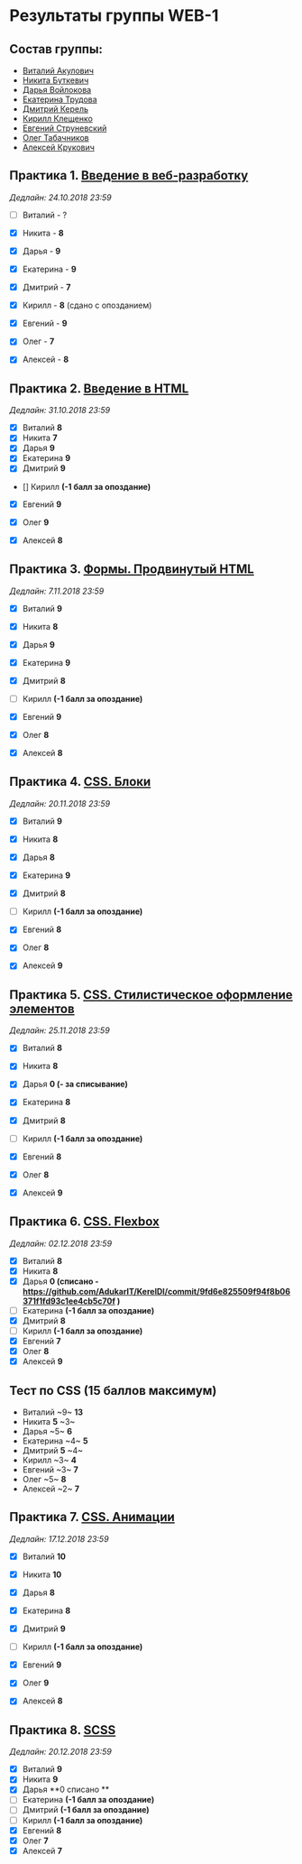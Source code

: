 # Результаты группы WEB-1

## Состав группы:

* [Виталий Акулович](https://github.com/AdukarIT/AkulovichVL)
* [Никита Буткевич](https://github.com/AdukarIT/ButkevichNO)
* [Дарья Войлокова](https://github.com/AdukarIT/VoylokovaDD)
* [Екатерина Трудова](https://github.com/AdukarIT/TrudovaEV)
* [Дмитрий Керель](https://github.com/AdukarIT/KerelDI)
* [Кирилл Клещенко](https://github.com/AdukarIT/KleshchenkoKV)
* [Евгений Струневский](https://github.com/AdukarIT/StrunevskiEV)
* [Олег Табачников](https://github.com/AdukarIT/TabachnikovOR)
* [Алексей Крукович](https://github.com/AdukarIT/KrukovichAV)


## Практика 1. [Введение в веб-разработку](task1.pdf)

*Дедлайн: 24.10.2018 23:59*

- [ ] Виталий - ?
- [x] Никита - **8**
- [x] Дарья - **9**
- [x] Екатерина - **9**
- [x] Дмитрий - **7**
- [x] Кирилл - **8** (сдано с опозданием)
- [x] Евгений - **9**
- [x] Олег - **7**
- [x] Алексей - **8**


## Практика 2. [Введение в HTML](HTML-bases.md)

*Дедлайн: 31.10.2018 23:59*

- [x] Виталий **8**
- [x] Никита **7**
- [x] Дарья **9**
- [x] Екатерина **9**
- [x] Дмитрий **9**
- [] Кирилл **(-1 балл за опоздание)**
- [x] Евгений **9**
- [x] Олег **9**
- [x] Алексей **8**


## Практика 3. [Формы. Продвинутый HTML](HTML-advance.md)

*Дедлайн: 7.11.2018 23:59*

- [x] Виталий **9**
- [x] Никита **8**
- [x] Дарья **9**
- [x] Екатерина **9**
- [x] Дмитрий **8**
- [ ] Кирилл **(-1 балл за опоздание)**
- [x] Евгений **9**
- [x] Олег **8**
- [x] Алексей **8**


## Практика 4. [CSS. Блоки](CSS-blocks.md)

*Дедлайн: 20.11.2018 23:59*

- [x] Виталий **9**
- [x] Никита **8**
- [x] Дарья **8**
- [x] Екатерина **9**
- [X] Дмитрий **8**
- [ ] Кирилл **(-1 балл за опоздание)**
- [x] Евгений **8**
- [x] Олег **8**
- [x] Алексей **9**


## Практика 5. [CSS. Стилистическое оформление элементов](CSS-styles.md)

*Дедлайн: 25.11.2018 23:59*

- [x] Виталий **8**
- [x] Никита **8**
- [x] Дарья **0 (- за списывание)**
- [x] Екатерина **8**
- [x] Дмитрий **8**
- [ ] Кирилл **(-1 балл за опоздание)**
- [x] Евгений **8**
- [x] Олег **8**
- [x] Алексей **9**


## Практика 6. [CSS. Flexbox](flexbox.pdf)

*Дедлайн: 02.12.2018 23:59*

- [x] Виталий **8**
- [x] Никита **8**
- [x] Дарья **0 (списано - https://github.com/AdukarIT/KerelDI/commit/9fd6e825509f94f8b06371f1fd93c1ee4cb5c70f )**
- [ ] Екатерина **(-1 балл за опоздание)**
- [x] Дмитрий **8**
- [ ] Кирилл **(-1 балл за опоздание)**
- [x] Евгений **7**
- [x] Олег **8**
- [x] Алексей **9**

## Тест по CSS (15 баллов максимум)

- Виталий ~9~ **13**
- Никита **5** ~3~
- Дарья ~5~ **6**
- Екатерина ~4~ **5**
- Дмитрий **5** ~4~
- Кирилл ~3~ **4**
- Евгений ~3~ **7** 
- Олег ~5~ **8**
- Алексей ~2~ **7**

## Практика 7. [CSS. Анимации](CSS-transition.md)

*Дедлайн: 17.12.2018 23:59*

- [x] Виталий **10**
- [x] Никита **10**
- [x] Дарья **8**
- [x] Екатерина **8**
- [x] Дмитрий **9**
- [ ] Кирилл **(-1 балл за опоздание)**
- [x] Евгений **9**
- [x] Олег **9**
- [x] Алексей **8**


## Практика 8. [SCSS](SCSS.md)

*Дедлайн: 20.12.2018 23:59*

- [x] Виталий **9**
- [x] Никита **9**
- [x] Дарья **0 списано **
- [ ] Екатерина **(-1 балл за опоздание)**
- [ ] Дмитрий **(-1 балл за опоздание)**
- [ ] Кирилл **(-1 балл за опоздание)**
- [x] Евгений **8**
- [x] Олег **7**
- [x] Алексей **7**
